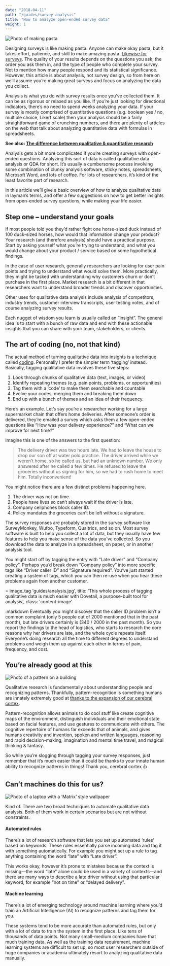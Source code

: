 ```yaml
---
date: "2018-04-11"
path: "/guides/survey-analysis"
title: "How to analyze open-ended survey data"
weight: 1
---
```


![Photo of making pasta](./pasta.jpg)

Designing surveys is like making pasta. Anyone can make okay pasta, but it takes effort, patience, and skill to make amazing pasta. [Likewise for surveys](https://medium.com/research-things/on-surveys-5a73dda5e9a0). The quality of your results depends on the questions you ask, the order you ask them in, and the type of people who complete your survey. Not to mention how many people respond and its statistical significance. However, this article is about analysis, not survey design, so from here on we’ll assume you’re making great surveys and focus on analyzing the data you collect.

Analysis is what you do with survey results once you’ve collected them. It can be as rigorous or relaxed as you like. If you’re just looking for directional indicators, there’s no need to spend weeks analyzing your data. If your survey is mostly comprised of quantitative questions (e.g. boolean yes / no, multiple choice, Likert scale) then your analysis should be a fairly straightforward game of crunching numbers, and there are plenty of articles on the web that talk about analyzing quantitative data with formulas in spreadsheets.

**See also: [The difference between qualitative & quantitative research](/guides/qual-quant)**

Analysis gets a bit more complicated if you’re creating surveys with open-ended questions. Analyzing this sort of data is called qualitative data analysis or QDA for short. It’s usually a cumbersome process involving some combination of clunky analysis software, sticky notes, spreadsheets, Microsoft Word, and lots of coffee. For lots of researchers, it’s kind of the least favorite part of research.

In this article we’ll give a basic overview of how to analyze qualitative data in layman’s terms, and offer a few suggestions on how to get better insights from open-ended survey questions, while making your life easier.

## Step one – understand your goals

If most people told you they’d rather fight one horse-sized duck instead of 100 duck-sized horses, how would that information change your product? Your research (and therefore analysis) should have a practical purpose. Start by asking yourself what you’re trying to understand, and what you would change about your product / service based on some hypothetical findings.

In the case of user research, generally researchers are looking for user pain points and trying to understand what would solve them. More practically, they might be tasked with understanding why customers churn or don’t purchase in the first place. Market research is a bit different in that researchers want to understand broader trends and discover opportunities.

Other uses for qualitative data analysis include analysis of competitors, industry trends, customer interview transcripts, user testing notes, and of course analyzing survey results.

Each nugget of wisdom you learn is usually called an “insight”. The general idea is to start with a bunch of raw data and end with these actionable insights that you can share with your team, stakeholders, or clients.

## The art of coding (no, not that kind)

The actual method of turning qualitative data into insights is a technique called [coding](<https://en.wikipedia.org/wiki/Coding_(social_sciences)>). Personally I prefer the simpler term ‘tagging’ instead. Basically, tagging qualitative data involves these five steps:

1.  Look through chunks of qualitative data (text, images, or video)
1.  Identify repeating themes (e.g. pain points, problems, or opportunities)
1.  Tag them with a ‘code’ to make them searchable and countable
1.  Evolve your codes, merging them and breaking them down
1.  End up with a bunch of themes and an idea of their frequency.

Here’s an example. Let’s say you’re a researcher working for a large supermarket chain that offers home deliveries. After someone’s order is delivered, they’re emailed a survey which asks them a few open-ended questions like “How was your delivery experience?” and “What can we improve for next time?”

Imagine this is one of the answers to the first question:

> The delivery driver was two hours late. We had to leave the house to drop our son off at water polo practice. The driver arrived while we weren’t home, so he called us, but had an unknown number. We only answered after he called a few times. He refused to leave the groceries without us signing for him, so we had to rush home to meet him. Totally inconvenient!

You might notice there are a few distinct problems happening here.

1.  The driver was not on time.
1.  People have lives so can’t always wait if the driver is late.
1.  Company cellphones block caller ID.
1.  Policy mandates the groceries can’t be left without a signature.

The survey responses are probably stored in the survey software like SurveyMonkey, Wufoo, Typeform, Qualtrics, and so on. Most survey software is built to help you collect a lot of data, but they usually have few features to help you make sense of the data you’ve collected. So you download the data to analyze in a spreadsheet, on paper, or in another analysis tool.

You might start off by tagging the entry with “Late driver” and “Company policy”. Perhaps you’d break down “Company policy” into more specific tags like “Driver caller ID” and “Signature required”. You’ve just started creating a system of tags, which you can then re-use when you hear these problems again from another customer.

= image_tag 'guides/analysis.jpg', title: 'This whole process of tagging qualitative data is much easier with Dovetail, a purpose-built tool for analysis', class: 'content-image'

:markdown
Eventually you might discover that the caller ID problem isn’t a common complaint (only 5 people out of 2000 mentioned that in the past month), but late drivers certainly is (340 / 2000 in the past month). So you report the findings to the head of logistics, who starts to research the core reasons why her drivers are late, and the whole cycle repeats itself. Everyone’s doing research all the time to different degrees to understand problems and weigh them up against each other in terms of pain, frequency, and cost.

## You’re already good at this

![Photo of a pattern on a building](./pattern.jpg)

Qualitative research is fundamentally about understanding people and recognizing patterns. Thankfully, pattern-recognition is something humans are innately extremely good at [thanks to the expansion of our cerebral cortex](https://www.ncbi.nlm.nih.gov/pmc/articles/PMC4141622/).

Pattern-recognition allows animals to do cool stuff like create cognitive maps of the environment, distinguish individuals and their emotional state based on facial features, and use gestures to communicate with others. The cognitive repertoire of humans far exceeds that of animals, and gives humans creativity and invention, spoken and written languages, reasoning and rapid decision-making, imagination and mental time travel, and magical thinking & fantasy.

So while you’re slogging through tagging your survey responses, just remember that it’s much easier than it could be thanks to your innate human ability to recognize patterns in things! Thank you, cerebral cortex 👍

## Can’t machines do this for us?

![Photo of a laptop with a ‘Matrix’ style wallpaper](./matrix.jpg)

Kind of. There are two broad techniques to automate qualitative data analysis. Both of them work in certain scenarios but are not without constraints.

#### Automated rules

There’s a lot of research software that lets you set up automated ‘rules’ based on keywords. These rules essentially parse incoming data and tag it with something automatically. For example you might set up a rule to tag anything containing the word “late” with “Late driver”.

This works okay, however it’s prone to mistakes because the context is missing—the word “late” alone could be used in a variety of contexts—and there are many ways to describe a late driver without using that particular keyword, for example “not on time” or “delayed delivery”.

#### Machine learning

There’s a lot of emerging technology around machine learning where you’d train an Artificial Intelligence (AI) to recognize patterns and tag them for you.

These systems tend to be more accurate than automated rules, but only with a lot of data to train the system in the first place. Like tens of thousands of data points. Not many small–medium companies have that much training data. As well as the training data requirement, machine learning systems are difficult to set up, so most user researchers outside of huge companies or academia ultimately resort to analyzing qualitative data manually.
